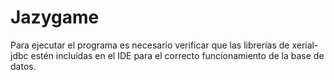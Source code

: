 ﻿# Jazygame

Para ejecutar el programa es necesario verificar que las librerías de xerial-jdbc estén incluídas en el IDE para el correcto funcionamiento de la base de datos.

